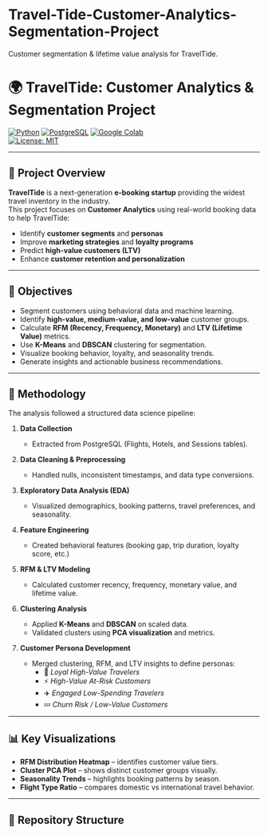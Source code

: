 # Travel-Tide-Customer-Analytics-Segmentation-Project
Customer segmentation &amp; lifetime value analysis for TravelTide.
# 🌍 TravelTide: Customer Analytics & Segmentation Project

[![Python](https://img.shields.io/badge/Python-3.10+-blue?logo=python)](https://www.python.org/) 
[![PostgreSQL](https://img.shields.io/badge/Database-PostgreSQL-316192?logo=postgresql)](https://www.postgresql.org/) 
[![Google Colab](https://img.shields.io/badge/Platform-Google%20Colab-F9AB00?logo=googlecolab)](https://colab.research.google.com/)  
[![License: MIT](https://img.shields.io/badge/License-MIT-green.svg)](LICENSE)

---

## 📌 Project Overview
**TravelTide** is a next-generation **e-booking startup** providing the widest travel inventory in the industry.  
This project focuses on **Customer Analytics** using real-world booking data to help TravelTide:
- Identify **customer segments** and **personas**  
- Improve **marketing strategies** and **loyalty programs**  
- Predict **high-value customers (LTV)**  
- Enhance **customer retention and personalization**

---

## 🧭 Objectives
- Segment customers using behavioral data and machine learning.  
- Identify **high-value, medium-value, and low-value** customer groups.  
- Calculate **RFM (Recency, Frequency, Monetary)** and **LTV (Lifetime Value)** metrics.  
- Use **K-Means** and **DBSCAN** clustering for segmentation.  
- Visualize booking behavior, loyalty, and seasonality trends.  
- Generate insights and actionable business recommendations.  

---

## 🧩 Methodology
The analysis followed a structured data science pipeline:

1. **Data Collection**  
   - Extracted from PostgreSQL (Flights, Hotels, and Sessions tables).

2. **Data Cleaning & Preprocessing**  
   - Handled nulls, inconsistent timestamps, and data type conversions.

3. **Exploratory Data Analysis (EDA)**  
   - Visualized demographics, booking patterns, travel preferences, and seasonality.

4. **Feature Engineering**  
   - Created behavioral features (booking gap, trip duration, loyalty score, etc.)

5. **RFM & LTV Modeling**  
   - Calculated customer recency, frequency, monetary value, and lifetime value.

6. **Clustering Analysis**  
   - Applied **K-Means** and **DBSCAN** on scaled data.  
   - Validated clusters using **PCA visualization** and metrics.

7. **Customer Persona Development**  
   - Merged clustering, RFM, and LTV insights to define personas:
     - 🎯 *Loyal High-Value Travelers*
     - ⚡ *High-Value At-Risk Customers*
     - ✈️ *Engaged Low-Spending Travelers*
     - 💤 *Churn Risk / Low-Value Customers*

---

## 📊 Key Visualizations
- **RFM Distribution Heatmap** – identifies customer value tiers.  
- **Cluster PCA Plot** – shows distinct customer groups visually.  
- **Seasonality Trends** – highlights booking patterns by season.  
- **Flight Type Ratio** – compares domestic vs international travel behavior.  

---

## 📁 Repository Structure
